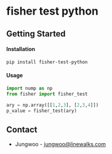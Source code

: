 # fisher test python

## Getting Started

#### Installation

```
pip install fisher-test-python
```

#### Usage

```python
import nump as np
from fisher import fisher_test

ary = np.array([[1,2,3], [2,3,4]])
p_value = fisher_test(ary)

```

## Contact

* Jungwoo - jungwoo@linewalks.com